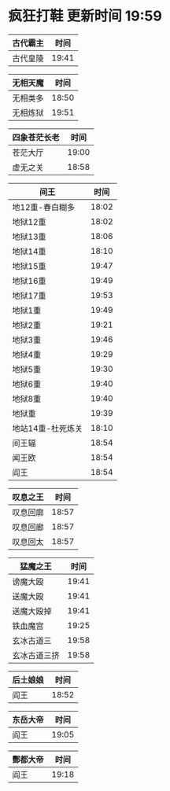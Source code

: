 # 疯狂打鞋 更新时间 19:59

| 古代霸主   | 时间    |
|--------|-------|
| 古代皇陵 | 19:41 |

| 无相天魔   | 时间    |
|--------|-------|
| 无相类多 | 18:50 |
| 无相炼狱 | 19:51 |

| 四象苍茫长老   | 时间    |
|--------|-------|
| 苍茫大厅 | 19:00 |
| 虚无之关 | 18:58 |

| 间王   | 时间    |
|--------|-------|
| 地12重-春白糊多 | 18:02 |
| 地狱12重 | 18:02 |
| 地狱13重 | 18:06 |
| 地狱14重 | 18:10 |
| 地狱15重 | 19:47 |
| 地狱16重 | 19:49 |
| 地狱17重 | 19:53 |
| 地狱1重 | 19:49 |
| 地狱2重 | 19:21 |
| 地狱3重 | 19:46 |
| 地狱4重 | 19:29 |
| 地狱5重 | 19:30 |
| 地狱6重 | 19:40 |
| 地狱8重 | 19:40 |
| 地狱重 | 19:39 |
| 地站14重-杜死炼关 | 18:10 |
| 间王辐 | 18:54 |
| 闻王欧 | 18:54 |
| 阎王 | 18:54 |

| 叹息之王   | 时间    |
|--------|-------|
| 叹息回廓 | 18:57 |
| 叹息回廊 | 18:57 |
| 叹息回太 | 18:57 |

| 猛魔之王   | 时间    |
|--------|-------|
| 谤魔大殴 | 19:41 |
| 送魔大殴 | 19:41 |
| 送魔大殴掉 | 19:41 |
| 铁血魔宫 | 19:25 |
| 玄冰古道三 | 19:58 |
| 玄冰古道三挤 | 19:58 |

| 后土娘娘   | 时间    |
|--------|-------|
| 阎王 | 18:52 |

| 东岳大帝   | 时间    |
|--------|-------|
| 阎王 | 19:05 |

| 酆都大帝   | 时间    |
|--------|-------|
| 阎王 | 19:18 |
